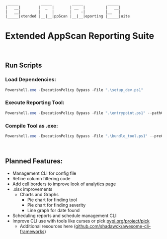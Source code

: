 ````
 _____          _____         _____           _____
|   __|        |  _  |       | __  |         |   __|
|   __|        |     |       |    -|         |__   |
|_____|xtended |__|__|ppScan |__|__|eporting |_____|uite
````


# Extended AppScan Reporting Suite

&nbsp;

## Run Scripts

### Load Dependencies:

``` PowerShell
Powershell.exe -ExecutionPolicy Bypass -File ".\setup_dev.ps1"
```

### Execute Reporting Tool:

``` PowerShell
Powershell.exe -ExecutionPolicy Bypass -File ".\entrypoint.ps1" --pathChoice "reports"
```

### Compile Tool as .exe:

``` PowerShell
Powershell.exe -ExecutionPolicy Bypass -File ".\bundle_tool.ps1" --preClean --postClean --buildZip
```

&nbsp;


## Planned Features:
- Management CLI for config file
- Refine column filtering code
- Add cell borders to improve look of analytics page
- .xlsx improvements
  - Charts and Graphs
    - Pie chart for finding tool
    - Pie chart for finding severity
    - Line graph for date found
- Scheduling reports and schedule management CLI
- Improve CLI use with tools like curses or pick [pypi.org/project/pick](https://pypi.org/project/pick/)
  - Additional resources here ([github.com/shadawck/awesome-cli-frameworks](https://github.com/shadawck/awesome-cli-frameworks?tab=readme-ov-file#python))
